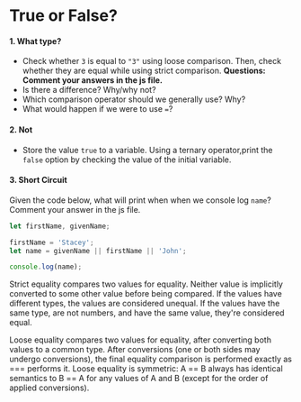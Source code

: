 # True or False? 


#### 1. What type? 
* Check whether `3` is equal to `"3"` using loose comparison. Then, check whether they are equal while using strict comparison. 
**Questions: Comment your answers in the js file.** 
* Is there a difference? Why/why not? 
* Which comparison operator should we generally use? Why?
* What would happen if we were to use `=`?

#### 2. Not
* Store the value `true` to a variable. Using a ternary operator,print the `false` option by checking the value of the initial variable.

#### 3. Short Circuit
Given the code below, what will print when when we console log `name`? Comment your answer in the js file.

```javascript
let firstName, givenName;

firstName = 'Stacey';
let name = givenName || firstName || 'John'; 

console.log(name);
```

Strict equality compares two values for equality. Neither value is implicitly converted to some other value before being compared. If the values have different types, the values are considered unequal. If the values have the same type, are not numbers, and have the same value, they're considered equal.

Loose equality compares two values for equality, after converting both values to a common type. After conversions (one or both sides may undergo conversions), the final equality comparison is performed exactly as === performs it. Loose equality is symmetric: A == B always has identical semantics to B == A for any values of A and B (except for the order of applied conversions).